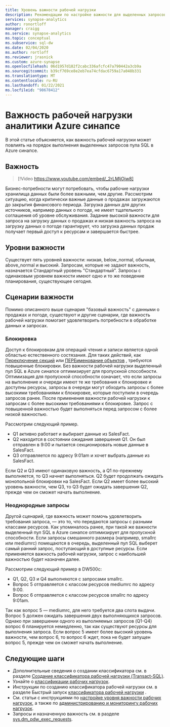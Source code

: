 ```yaml
---
title: Уровень важности рабочей нагрузки
description: Рекомендации по настройке важности для выделенных запросов пула SQL в Azure синапсе Analytics.
services: synapse-analytics
author: ronortloff
manager: craigg
ms.service: synapse-analytics
ms.topic: conceptual
ms.subservice: sql-dw
ms.date: 02/04/2020
ms.author: rortloff
ms.reviewer: jrasnick
ms.custom: azure-synapse
ms.openlocfilehash: 06d1957d182f2cabc336afcfc47a790442a3cb9a
ms.sourcegitcommit: b39cf769ce8e2eb7ea74cfdac6759a17a048b331
ms.translationtype: MT
ms.contentlocale: ru-RU
ms.lasthandoff: 01/22/2021
ms.locfileid: "98678412"
---
```

# <a name="azure-synapse-analytics-workload-importance"></a>Важность рабочей нагрузки аналитики Azure синапсе

В этой статье объясняется, как важность рабочей нагрузки может повлиять на порядок выполнения выделенных запросов пула SQL в Azure синапсе.

## <a name="importance"></a>Важность

> [!Video https://www.youtube.com/embed/_2rLMljOjw8]

Бизнес-потребности могут потребовать, чтобы рабочие нагрузки хранилища данных были более важными, чем другие.  Рассмотрим ситуацию, когда критически важные данные о продажах загружаются до закрытия финансового периода.  Загрузка данных для других источников, например данных о погоде, не имеет тщательного соглашения об уровне обслуживания. Задание высокой важности для запроса на загрузку данных о продажах и низкая важность запроса на загрузку данных о погоде гарантирует, что загрузка данных продаж получает первый доступ к ресурсам и завершается быстрее.

## <a name="importance-levels"></a>Уровни важности

Существует пять уровней важности: низкая, below_normal, обычная, above_normal и высокий.  Запросам, которые не задают важность, назначается Стандартный уровень "Стандартный". Запросы с одинаковым уровнем важности имеют одно и то же поведение планирования, существующее сегодня.

## <a name="importance-scenarios"></a>Сценарии важности

Помимо описанного выше сценария "базовый важность" с данными о продажах и погоде, существуют и другие сценарии, где важность рабочей нагрузки помогает удовлетворить потребности в обработке данных и запросах.

### <a name="locking"></a>Блокировка

Доступ к блокировкам для операций чтения и записи является одной областью естественного состязания. Для таких действий, как [Переключение секций](sql-data-warehouse-tables-partition.md) или [ПЕРЕименование объектов](/sql/t-sql/statements/rename-transact-sql?toc=/azure/synapse-analytics/sql-data-warehouse/toc.json&bc=/azure/synapse-analytics/sql-data-warehouse/breadcrumb/toc.json&view=azure-sqldw-latest&preserve-view=true) , требуются повышенные блокировки.  Без важности рабочей нагрузки выделенный пул SQL в Azure синапсе оптимизирует для пропускной способности. Оптимизация для пропускной способности означает, что если запросы на выполнение и очереди имеют те же требования к блокировке и доступны ресурсы, запросы в очереди могут обходить запросы с более высокими требованиями к блокировке, которые поступили в очередь запросов ранее. После применения важности рабочей нагрузки к запросам с более высокими требованиями к блокировке. Запрос с повышенной важностью будет выполняться перед запросом с более низкой важностью.

Рассмотрим следующий пример.

- Q1 активно работает и выбирает данные из SalesFact.
- Q2 находится в состоянии ожидания завершения Q1.  Он был отправлен в 9:00 и пытается секционировать новые данные в SalesFact.
- Q3 отправляется по адресу 9:01am и хочет выбрать данные из SalesFact.

Если Q2 и Q3 имеют одинаковую важность, а Q1 по-прежнему выполняется, то Q3 начнет выполняться. Q2 будет продолжать ожидать монопольной блокировки на SalesFact.  Если Q2 имеет более высокий уровень важности, чем Q3, то Q3 будет ожидать завершения Q2, прежде чем он сможет начать выполнение.

### <a name="non-uniform-requests"></a>Неоднородные запросы

Другой сценарий, где важность может помочь удовлетворить требования запроса, — это то, что передаются запросы с разными классами ресурсов.  Как упоминалось ранее, при такой же важности выделенный пул SQL в Azure синапсе оптимизирует для пропускной способности. Если запросы смешанного размера (например, smallrc или mediumrc) помещаются в очередь, выделенный пул SQL выберет самый ранний запрос, поступающий в доступные ресурсы. Если применяется важность рабочей нагрузки, запрос с наибольшей важностью будет назначен далее.
  
Рассмотрим следующий пример в DW500c:

- Q1, Q2, Q3 и Q4 выполняются с запросами smallrc.
- Вопрос 5 отправляется с классом ресурсов mediumrc по адресу 9:00.
- Вопрос 6 отправляется с классом ресурсов smallrc по адресу 9:01am.

Так как вопрос 5 — mediumrc, для него требуется два слота выдачи. Вопрос 5 должен ожидать завершения двух выполняющихся запросов.  Однако при завершении одного из выполняемых запросов (Q1-Q4) вопрос 6 планируется немедленно, так как существуют ресурсы для выполнения запроса.  Если вопрос 5 имеет более высокий уровень важности, чем вопрос 6, то вопрос 6 ждет, пока не будет запущен вопрос 5, прежде чем он сможет начать выполнение.

## <a name="next-steps"></a>Следующие шаги

- Дополнительные сведения о создании классификатора см. в разделе [Создание классификатора рабочей нагрузки (Transact-SQL)](/sql/t-sql/statements/create-workload-classifier-transact-sql?toc=/azure/synapse-analytics/sql-data-warehouse/toc.json&bc=/azure/synapse-analytics/sql-data-warehouse/breadcrumb/toc.json&view=azure-sqldw-latest&preserve-view=true).  
- Узнайте о [классификации рабочих нагрузок](sql-data-warehouse-workload-classification.md).  
- Инструкции по созданию классификатора рабочей нагрузки см. в разделе Быстрый запуск [классификатора рабочей нагрузки](quickstart-create-a-workload-classifier-tsql.md) .
- См. статьи с инструкциями по [настройке уровня важности рабочих нагрузок](sql-data-warehouse-how-to-configure-workload-importance.md), а также по [администрированию и мониторингу рабочих нагрузок](sql-data-warehouse-how-to-manage-and-monitor-workload-importance.md).
- Запросы и назначенную важность см. в разделе [sys.dm_pdw_exec_requests](/sql/relational-databases/system-dynamic-management-views/sys-dm-pdw-exec-requests-transact-sql?toc=/azure/synapse-analytics/sql-data-warehouse/toc.json&bc=/azure/synapse-analytics/sql-data-warehouse/breadcrumb/toc.json&view=azure-sqldw-latest&preserve-view=true).
